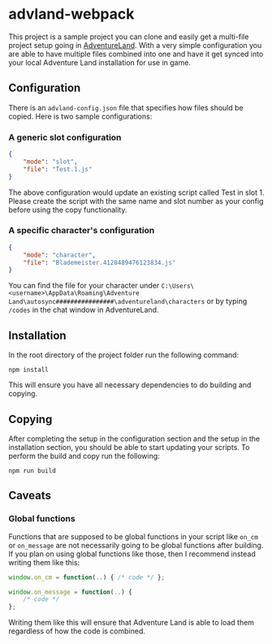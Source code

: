 # advland-webpack

This project is a sample project you can clone and easily get a multi-file project setup going 
in [AdventureLand](https://adventure.land). With a very simple configuration you are able to 
have multiple files combined into one and have it get synced into your local Adventure Land 
installation for use in game.

## Configuration

There is an `advland-config.json` file that specifies how files should be copied. Here is two sample configurations:

### A generic slot configuration

```json
{
    "mode": "slot",
    "file": "Test.1.js"
}
```

The above configuration would update an existing script called Test in slot 1. Please create
the script with the same name and slot number as your config before using the copy functionality.

### A specific character's configuration

```json
{
    "mode": "character",
    "file": "Blademeister.4128489476123834.js"
}
```

You can find the file for your character under 
`C:\Users\<username>\AppData\Roaming\Adventure Land\autosync################\adventureland\characters` 
or by typing `/codes` in the chat window in AdventureLand.

## Installation

In the root directory of the project folder run the following command:

```
npm install
```

This will ensure you have all necessary dependencies to do building and copying.

## Copying

After completing the setup in the configuration section and the setup in the installation section, 
you should be able to start updating your scripts. To perform the build and copy run the following:

```
npm run build
```

## Caveats

### Global functions

Functions that are supposed to be global functions in your script like `on_cm` or `on_message` are
not necessarily going to be global functions after building. If you plan on using global functions
like those, then I recommend instead writing them like this:

```js
window.on_cm = function(..) { /* code */ };

window.on_message = function(..) {
    /* code */
};
```

Writing them like this will ensure that Adventure Land is able to load them regardless of how the
code is combined.
